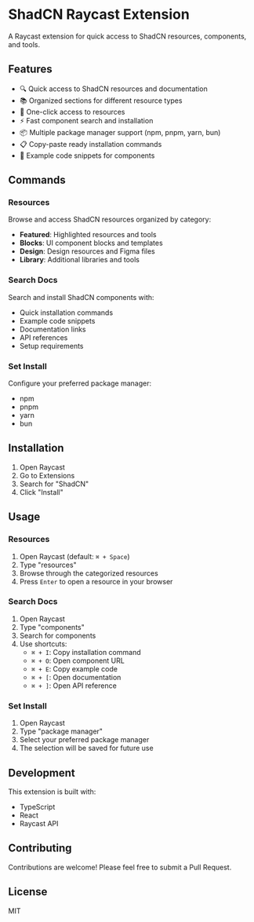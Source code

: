 # ShadCN Raycast Extension

A Raycast extension for quick access to ShadCN resources, components, and tools.

## Features

- 🔍 Quick access to ShadCN resources and documentation
- 📚 Organized sections for different resource types
- 🚀 One-click access to resources
- ⚡ Fast component search and installation
- 📦 Multiple package manager support (npm, pnpm, yarn, bun)
- 📋 Copy-paste ready installation commands
- 📝 Example code snippets for components

## Commands

### Resources

Browse and access ShadCN resources organized by category:

- **Featured**: Highlighted resources and tools
- **Blocks**: UI component blocks and templates
- **Design**: Design resources and Figma files
- **Library**: Additional libraries and tools

### Search Docs

Search and install ShadCN components with:

- Quick installation commands
- Example code snippets
- Documentation links
- API references
- Setup requirements

### Set Install

Configure your preferred package manager:

- npm
- pnpm
- yarn
- bun

## Installation

1. Open Raycast
2. Go to Extensions
3. Search for "ShadCN"
4. Click "Install"

## Usage

### Resources

1. Open Raycast (default: `⌘ + Space`)
2. Type "resources"
3. Browse through the categorized resources
4. Press `Enter` to open a resource in your browser

### Search Docs

1. Open Raycast
2. Type "components"
3. Search for components
4. Use shortcuts:
   - `⌘ + I`: Copy installation command
   - `⌘ + O`: Open component URL
   - `⌘ + E`: Copy example code
   - `⌘ + [`: Open documentation
   - `⌘ + ]`: Open API reference

### Set Install

1. Open Raycast
2. Type "package manager"
3. Select your preferred package manager
4. The selection will be saved for future use

## Development

This extension is built with:

- TypeScript
- React
- Raycast API

## Contributing

Contributions are welcome! Please feel free to submit a Pull Request.

## License

MIT
